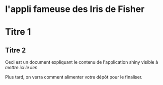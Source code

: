 l'appli fameuse des Iris de Fisher 
================

# Titre 1

## Titre 2

Ceci est un document expliquant le contenu de l'application shiny visible à *mettre ici le lien*

Plus tard, on verra comment alimenter votre dépôt pour le finaliser. 
